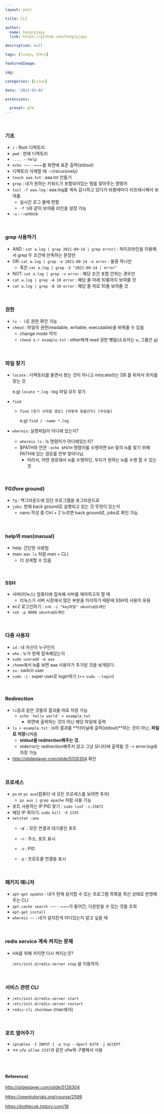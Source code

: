 ```yaml
---
layout: post

title: CLI

author: 
  name: hungryjayy
  link: https://github.com/hungryjayy

description: null

tags: [linux, 리눅스]

featuredImage: 

img: 

categories: [Linux]

date: '2021-03-03'

extensions:

  preset: gfm
---
```


<br>

### 기초

* `/` : Root 디렉토리
* `pwd` : 현재 디렉토리
* `.... --help` 
* `echo ~~~` : ~~~를 화면에 표준 출력(stdout)
* 디렉토리 삭제할 때 `-r`(recursively)
* `touch aaa.txt` : aaa.txt 만들기
* `grep` : 내가 원하는 키워드가 포함되어있는 행을 찾아주는 명령어
* `tail -f aaa.log` : aaa.log를 계속 감시하고 있다가 바뀔때마다 리프레시해서 보여줌
  * 실시간 로그 볼때 편함
  * `-f 5`와 같이 보여줄 라인을 설정 가능
* `-u` : --unlock

<br>

### grep 사용하기

* AND : `cat a.log | grep 2021-09-14 | grep error|` : 파이프라인을 이용해서 grep 두 조건에 만족하는 문장만
* OR: `cat a.log | grep -e 2021-09-14 -e error` : 둘중 하나만
  * 혹은 `cat a.log | grep -E "2021-09-14 | error"`
* NOT: `cat a.log | grep -v error` : 해당 조건 포함 안하는 경우만
* `cat a.log | grep -A 10 error` : 해당 줄 아래 10줄까지 보여줄 것
* `cat a.log | grep -B 10 error` : 해당 줄 위로 10줄 보여줄 것

<br>

### 권한

* `ls - l`로 권한 확인 가능
* `chmod` : 파일의 권한(readable, writable, executable)을 바꿔줄 수 있음
  * change mode 약자
  * `chmod o-r example.txt` : other에게 read 권한 뺏음(소유자는 u, 그룹은 g)

<br>

### 파일 찾기

* `locate` : 디렉토리를 돌면서 찾는 것이 아니고 mlocate라는 DB 를 뒤져서 위치를 찾는 것

  e.g) `locate *.log` : log 파일 모두 찾기

* `find`

  * `find [찾기 시작할 경로] [어떻게 찾을건지] [무엇을]`

    e.g) `find / -name *.log` 

* `whereis`: 실행파일이 어디에 있는지?
  
  * `whereis ls` : ls 명령어가 어디에있는지?
  * $PATH와 연관 : `echo $PATH` 명령어를 수행하면 bin 밑의 ls를 찾기 위해 PATH에 있는 경로를 전부 찾아다님.
    * 따라서, 어떤 경로에서 ls를 수행하던, 우리가 원하는 ls를 수행 할 수 있는 것

<br>

### FG(fore ground)

* `fg` : 백그라운드에 있던 프로그램을 포그라운드로
* `jobs`:  현재 back ground로 실행되고 있는 것 무엇이 있는지
  * nano 작성 중 Ctrl + Z 누르면 back ground로, jobs로 확인 가능

<br>

### help와 man(manual)

* help: 간단한 사용법
* man: `man ls` 처럼 man + CLI.
  * 더 상세할 수 있음

<br>

### SSH

* 서버(리눅스) 컴퓨터에 접속해 서버를 제어하고자 할 때
  * 리눅스가 서버 시장에서 많은 부분을 차지하기 때문에 SSH의 사용이 유용
* ec2 로그인하기 : `ssh -i "key파일" ubuntu@도메인`
* `ssh -p 8080 ubuntu@도메인`

<br>

### 다중 사용자

* `id` : 내 자신이 누구인지
* `who` : 누가 현재 접속해있는지
*  `sudo useradd -m aaa`
  * `/home`에서 ls를 보면 aaa 사용자가 추가된 것을 보게된다.
* `su` : switch user
* `sudo -i` : super user로 login하기 (== `sudo --login`)

<br>

### Redirection

* `ls`등과 같은 것들의 결과를 따로 저장 가능
  * `echo 'hello world' > example.txt`
    * 화면에 출력하는 것이 아닌 해당 파일에 출력
* `ls > example.txt` : ls의 결과를 **터미널에 출력(stdout)**하는 것이 아닌, **파일로 저장**시켜줌
  * **stdout을 redirection해주는 것.**
  * stderror는 redirection해주지 않고 그냥 모니터에 출력될 것 -> error.log에 저장 가능
* http://slideplayer.com/slide/5126304 확인

<br>

### 프로세스

* `ps` or `ps aux`(컴퓨터 내 모든 프로세스를 보려면 후자)
  * `ps aux | grep apache` 처럼 사용 가능
* 포트 사용하는 IP PID 찾기 : `sudo lsof -i:15672`
* 해당 IP 죽이기: `sudo kill -9 1335`
* `netstat -ano`
  * -a` : 모든 연결과 대기중인 포트

  * `-n` : 주소, 포트 표시
  * `-o` : PID
  * `-p` : 프로토콜 연결을 표시

<br>

### 패키지 매니저

* `apt-get update` : 내가 현재 설치할 수 있는 프로그램 목록을 최신 상태로 반영해주는 CLI
* `apt-cache search ~~~` : ~~~가 들어간, 다운받을 수 있는 것들 조회
* `apt-get install`
* `whereis ~~` : 내가 설치한게 어디있는지 알고 싶을 때

<br>

### redis service 계속 켜지는 문제

* HA를 위해 꺼지면 다시 켜지는것?

  `/etc/init.d/redis-server stop` 을 이용하자.

<br>

### 서비스 관련 CLI

* `/etc/init.d/redis-server start`
* `/etc/init.d/redis-server restart`
* `redis-cli shutdown` (mac에서)

<br>

### 포트 열어주기

* `iptables -I INPUT 1 -p tcp --dport 6379 -j ACCEPT`
* <-> `ufw allow 2337`과 같은 ufw와 구별해서 사용

<br><br>

#### Reference)

http://slideplayer.com/slide/5126304

https://opentutorials.org/course/2598

https://bottlecok.tistory.com/16
